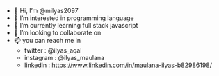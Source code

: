 - 👋 Hi, I’m @milyas2097
- 👀 I’m interested in programming language
- 🌱 I’m currently learning full stack javascript
- 💞️ I’m looking to collaborate on 
- 📫 you can reach me in 
  - twitter       : @ilyas_aqal 
  - instagram     : @ilyas_maulana
  - linkedin      : https://www.linkedin.com/in/maulana-ilyas-b82986198/

<!---
milyas2097/milyas2097 is a ✨ special ✨ repository because its `README.md` (this file) appears on your GitHub profile.
You can click the Preview link to take a look at your changes.
--->
